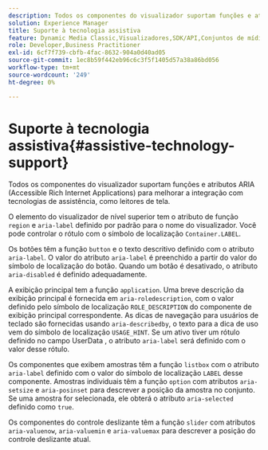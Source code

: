 ```yaml
---
description: Todos os componentes do visualizador suportam funções e atributos ARIA (Accessible Rich Internet Applications) para melhorar a integração com tecnologias de assistência, como leitores de tela.
solution: Experience Manager
title: Suporte à tecnologia assistiva
feature: Dynamic Media Classic,Visualizadores,SDK/API,Conjuntos de mídia mista,Acessibilidade
role: Developer,Business Practitioner
exl-id: 6cf7f739-cbfb-4fac-8632-904a0d40ad05
source-git-commit: 1ec8b59f442eb96c6c3f5f1405d57a38a86bd056
workflow-type: tm+mt
source-wordcount: '249'
ht-degree: 0%

---
```


# Suporte à tecnologia assistiva{#assistive-technology-support}

Todos os componentes do visualizador suportam funções e atributos ARIA (Accessible Rich Internet Applications) para melhorar a integração com tecnologias de assistência, como leitores de tela.

O elemento do visualizador de nível superior tem o atributo de função `region` e `aria-label` definido por padrão para o nome do visualizador. Você pode controlar o rótulo com o símbolo de localização `Container.LABEL`.

Os botões têm a função `button` e o texto descritivo definido com o atributo `aria-label`. O valor do atributo `aria-label` é preenchido a partir do valor do símbolo de localização do botão. Quando um botão é desativado, o atributo `aria-disabled` é definido adequadamente.

A exibição principal tem a função `application`. Uma breve descrição da exibição principal é fornecida em `aria-roledescription`, com o valor definido pelo símbolo de localização `ROLE_DESCRIPTION` do componente de exibição principal correspondente. As dicas de navegação para usuários de teclado são fornecidas usando `aria-describedby`, o texto para a dica de uso vem do símbolo de localização `USAGE_HINT`. Se um ativo tiver um rótulo definido no campo UserData , o atributo `aria-label` será definido com o valor desse rótulo.

Os componentes que exibem amostras têm a função `listbox` com o atributo `aria-label` definido com o valor do símbolo de localização `LABEL` desse componente. Amostras individuais têm a função `option` com atributos `aria-setsize` e `aria-posinset` para descrever a posição da amostra no conjunto. Se uma amostra for selecionada, ele obterá o atributo `aria-selected` definido como `true`.

Os componentes do controle deslizante têm a função `slider` com atributos `aria-valuenow`, `aria-valuemin` e `aria-valuemax` para descrever a posição do controle deslizante atual.
